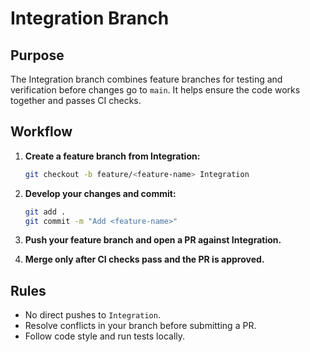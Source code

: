 # Integration Branch

## Purpose
The Integration branch combines feature branches for testing and verification before changes go to `main`. It helps ensure the code works together and passes CI checks.

## Workflow

1. **Create a feature branch from Integration:**
    ```bash
    git checkout -b feature/<feature-name> Integration
    ```

2. **Develop your changes and commit:**
    ```bash
    git add .
    git commit -m "Add <feature-name>"
    ```

3. **Push your feature branch and open a PR against Integration.**

4. **Merge only after CI checks pass and the PR is approved.**

## Rules

- No direct pushes to `Integration`.
- Resolve conflicts in your branch before submitting a PR.
- Follow code style and run tests locally.
